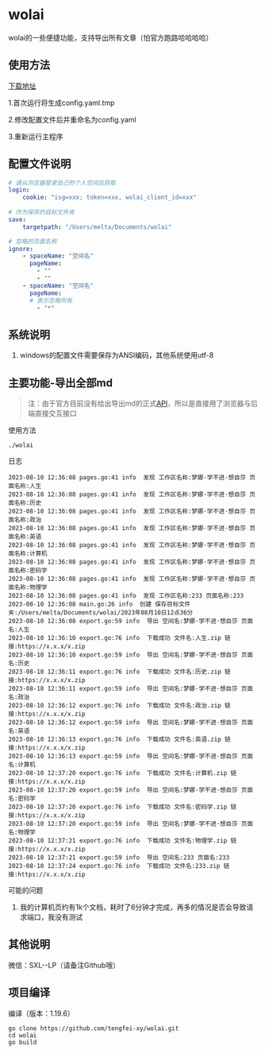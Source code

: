 # wolai
wolai的一些便捷功能，支持导出所有文章（怕官方跑路哈哈哈哈）



## 使用方法

[下载地址](https://github.com/tengfei-xy/wolai/releases)

1.首次运行将生成config.yaml.tmp

2.修改配置文件后并重命名为config.yaml

3.重新运行主程序



## 配置文件说明

```yaml
# 请从浏览器登录自己的个人空间后获取
login:
    cookie: "isg=xxx; token=xxx, wolai_client_id=xxx"
    
# 作为保存的目标文件夹
save:
    targetpath: "/Users/melta/Documents/wolai"

# 忽略的页面名称
ignore:
    - spaceName: "空间名"
      pageName:
        - ""
        - ""
    - spaceName: "空间名"
      pageName:
      # 表示忽略所有
        - "*"

```



## 系统说明

1. windows的配置文件需要保存为ANSI编码，其他系统使用utf-8



## 主要功能-导出全部md

> 注：由于官方目前没有给出导出md的正式[API](https://www.wolai.com/wolai/7FB9PLeqZ1ni9FfD11WuUi)，所以是直接用了浏览器与后端直接交互接口

使用方法

```
./wolai
```

日志

```
2023-08-10 12:36:08 pages.go:41 info  发现 工作区名称:梦娜·学不进·想自莎 页面名称:人生
2023-08-10 12:36:08 pages.go:41 info  发现 工作区名称:梦娜·学不进·想自莎 页面名称:历史
2023-08-10 12:36:08 pages.go:41 info  发现 工作区名称:梦娜·学不进·想自莎 页面名称:政治
2023-08-10 12:36:08 pages.go:41 info  发现 工作区名称:梦娜·学不进·想自莎 页面名称:英语
2023-08-10 12:36:08 pages.go:41 info  发现 工作区名称:梦娜·学不进·想自莎 页面名称:计算机
2023-08-10 12:36:08 pages.go:41 info  发现 工作区名称:梦娜·学不进·想自莎 页面名称:密码学
2023-08-10 12:36:08 pages.go:41 info  发现 工作区名称:梦娜·学不进·想自莎 页面名称:物理学
2023-08-10 12:36:08 pages.go:41 info  发现 工作区名称:233 页面名称:233
2023-08-10 12:36:08 main.go:26 info  创建 保存目标文件夹:/Users/melta/Documents/wolai/2023年08月10日12点36分
2023-08-10 12:36:08 export.go:59 info  导出 空间名:梦娜·学不进·想自莎 页面名:人生
2023-08-10 12:36:10 export.go:76 info  下载成功 文件名:人生.zip 链接:https://x.x.x/x.zip
2023-08-10 12:36:10 export.go:59 info  导出 空间名:梦娜·学不进·想自莎 页面名:历史
2023-08-10 12:36:11 export.go:76 info  下载成功 文件名:历史.zip 链接:https://x.x.x/x.zip
2023-08-10 12:36:11 export.go:59 info  导出 空间名:梦娜·学不进·想自莎 页面名:政治
2023-08-10 12:36:12 export.go:76 info  下载成功 文件名:政治.zip 链接:https://x.x.x/x.zip
2023-08-10 12:36:12 export.go:59 info  导出 空间名:梦娜·学不进·想自莎 页面名:英语
2023-08-10 12:36:13 export.go:76 info  下载成功 文件名:英语.zip 链接:https://x.x.x/x.zip
2023-08-10 12:36:13 export.go:59 info  导出 空间名:梦娜·学不进·想自莎 页面名:计算机
2023-08-10 12:37:20 export.go:76 info  下载成功 文件名:计算机.zip 链接:https://x.x.x/x.zip
2023-08-10 12:37:20 export.go:59 info  导出 空间名:梦娜·学不进·想自莎 页面名:密码学
2023-08-10 12:37:20 export.go:76 info  下载成功 文件名:密码学.zip 链接:https://x.x.x/x.zip
2023-08-10 12:37:20 export.go:59 info  导出 空间名:梦娜·学不进·想自莎 页面名:物理学
2023-08-10 12:37:21 export.go:76 info  下载成功 文件名:物理学.zip 链接:https://x.x.x/x.zip
2023-08-10 12:37:21 export.go:59 info  导出 空间名:233 页面名:233
2023-08-10 12:37:24 export.go:76 info  下载成功 文件名:233.zip 链接:https://x.x.x/x.zip
```

可能的问题

1. 我的计算机页约有1k个文档，耗时了6分钟才完成，再多的情况是否会导致请求端口，我没有测试



## 其他说明

微信：SXL--LP（请备注Github哦）



## 项目编译

编译（版本：1.19.6）

```shell
go clone https://github.com/tengfei-xy/wolai.git
cd wolai
go build
```

